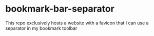 # bookmark-bar-separator
This repo exclusively hosts a website with a favicon that I can use a separator in my bookmark toolbar
